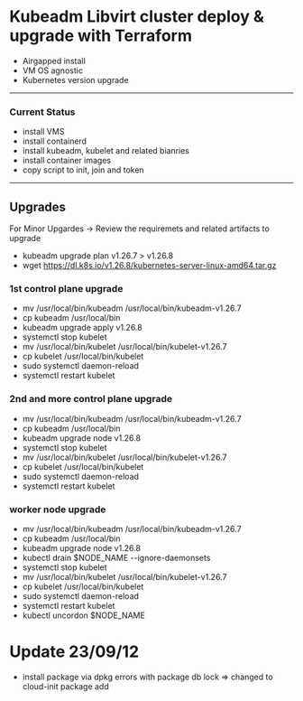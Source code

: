 # Kubeadm Libvirt cluster deploy & upgrade with Terraform

- Airgapped install
- VM OS agnostic
- Kubernetes version upgrade

---
### Current Status

- install VMS
- install containerd
- install kubeadm, kubelet and related bianries
- install container images
- copy script to init, join and token

---
## Upgrades

For Minor Upgardes -> Review the requiremets and related artifacts to upgrade
- kubeadm upgrade plan v1.26.7 > v1.26.8
- wget https://dl.k8s.io/v1.26.8/kubernetes-server-linux-amd64.tar.gz

### 1st control plane upgrade
- mv /usr/local/bin/kubeadm /usr/local/bin/kubeadm-v1.26.7
- cp kubeadm /usr/local/bin
- kubeadm upgrade apply v1.26.8
- systemctl stop kubelet
- mv /usr/local/bin/kubelet /usr/local/bin/kubelet-v1.26.7
- cp kubelet /usr/local/bin/kubelet
- sudo systemctl daemon-reload
- systemctl restart kubelet

### 2nd and more control plane upgrade
- mv /usr/local/bin/kubeadm /usr/local/bin/kubeadm-v1.26.7
- cp kubeadm /usr/local/bin
- kubeadm upgrade node v1.26.8
- systemctl stop kubelet
- mv /usr/local/bin/kubelet /usr/local/bin/kubelet-v1.26.7
- cp kubelet /usr/local/bin/kubelet
- sudo systemctl daemon-reload
- systemctl restart kubelet

### worker node upgrade
- mv /usr/local/bin/kubeadm /usr/local/bin/kubeadm-v1.26.7
- cp kubeadm /usr/local/bin
- kubeadm upgrade node v1.26.8
- kubectl drain $NODE_NAME --ignore-daemonsets
- systemctl stop kubelet
- mv /usr/local/bin/kubelet /usr/local/bin/kubelet-v1.26.7
- cp kubelet /usr/local/bin/kubelet
- sudo systemctl daemon-reload
- systemctl restart kubelet
- kubectl uncordon $NODE_NAME



# Update 23/09/12
- install package via dpkg errors with package db lock => changed to cloud-init package add
